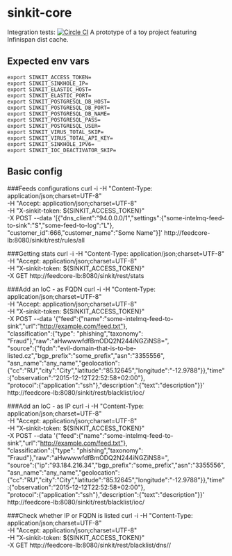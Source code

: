 # sinkit-core
Integration tests: [![Circle CI](https://circleci.com/gh/intfeed/sinkit-core.svg?style=svg)](https://circleci.com/gh/intfeed/sinkit-core)
A prototype of a toy project featuring Infinispan dist cache.

## Expected env vars
    export SINKIT_ACCESS_TOKEN=
    export SINKIT_SINKHOLE_IP=
    export SINKIT_ELASTIC_HOST=
    export SINKIT_ELASTIC_PORT=
    export SINKIT_POSTGRESQL_DB_HOST=
    export SINKIT_POSTGRESQL_DB_PORT=
    export SINKIT_POSTGRESQL_DB_NAME=
    export SINKIT_POSTGRESQL_PASS=
    export SINKIT_POSTGRESQL_USER=
    export SINKIT_VIRUS_TOTAL_SKIP=
    export SINKIT_VIRUS_TOTAL_API_KEY=
    export SINKIT_SINKHOLE_IPV6=
    export SINKIT_IOC_DEACTIVATOR_SKIP=

## Basic config
###Feeds configurations
    curl -i -H "Content-Type: application/json;charset=UTF-8" \
    -H "Accept: application/json;charset=UTF-8" \
    -H "X-sinkit-token: ${SINKIT_ACCESS_TOKEN}" \
    -X POST --data '[{"dns_client":"94.0.0.0/1","settings":{"some-intelmq-feed-to-sink":"S","some-feed-to-log":"L"}, \
    "customer_id":666,"customer_name":"Some Name"}]' http://feedcore-lb:8080/sinkit/rest/rules/all

###Getting stats
    curl -i -H "Content-Type: application/json;charset=UTF-8" \
    -H "Accept: application/json;charset=UTF-8" \
    -H "X-sinkit-token: ${SINKIT_ACCESS_TOKEN}" \
    -X GET http://feedcore-lb:8080/sinkit/rest/stats

###Add an IoC - as FQDN
    curl -i -H "Content-Type: application/json;charset=UTF-8" \
    -H "Accept: application/json;charset=UTF-8" \
    -H "X-sinkit-token: ${SINKIT_ACCESS_TOKEN}" \
    -X POST --data '{"feed":{"name":"some-intelmq-feed-to-sink","url":"http://example.com/feed.txt"}, \
    "classification":{"type": "phishing","taxonomy": "Fraud"},"raw":"aHwwwwfdfBmODQ2N244iNGZiNS8=", \
    "source":{"fqdn":"evil-domain-that-is-to-be-listed.cz","bgp_prefix":"some_prefix","asn":"3355556", \
    "asn_name":"any_name","geolocation":{"cc":"RU","city":"City","latitude":"85.12645","longitude":"-12.9788"}},"time":{"observation":"2015-12-12T22:52:58+02:00"}, \
    "protocol":{"application":"ssh"},"description":{"text":"description"}}' \
    http://feedcore-lb:8080/sinkit/rest/blacklist/ioc/

###Add an IoC - as IP
    curl -i -H "Content-Type: application/json;charset=UTF-8" \
    -H "Accept: application/json;charset=UTF-8" \
    -H "X-sinkit-token: ${SINKIT_ACCESS_TOKEN}" \
    -X POST --data '{"feed":{"name":"some-intelmq-feed-to-sink","url":"http://example.com/feed.txt"}, \
    "classification":{"type": "phishing","taxonomy": "Fraud"},"raw":"aHwwwwfdfBmODQ2N244iNGZiNS8=", \
    "source":{"ip":"93.184.216.34","bgp_prefix":"some_prefix","asn":"3355556", \
    "asn_name":"any_name","geolocation":{"cc":"RU","city":"City","latitude":"85.12645","longitude":"-12.9788"}},"time":{"observation":"2015-12-12T22:52:58+02:00"}, \
    "protocol":{"application":"ssh"},"description":{"text":"description"}}' \
    http://feedcore-lb:8080/sinkit/rest/blacklist/ioc/

###Check whether IP or FQDN is listed
    curl -i -H "Content-Type: application/json;charset=UTF-8" \
    -H "Accept: application/json;charset=UTF-8" \
    -H "X-sinkit-token: ${SINKIT_ACCESS_TOKEN}" \
    -X GET http://feedcore-lb:8080/sinkit/rest/blacklist/dns/<DNS client IP>/<domain or IP to check>